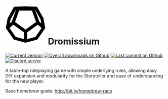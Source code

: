 # ![Dromissium logo](assets\logo.svg) Dromissium
[![Current version](https://img.shields.io/badge/version-0.0.12--i-blue?logo=Markdown&logoColor=white)](https://github.com/iansannar/dromissium)
[![Overall downloads on Github](https://img.shields.io/github/downloads/iansannar/dromissium/total?logo=Adobe-Acrobat-Reader&logoColor=white)](https://github.com/iansannar/dromissium)
[![Last commit on Github](https://img.shields.io/github/last-commit/iansannar/dromissium?logo=Github&logoColor=white)](https://github.com/iansannar/dromissium/commits/master)
[![Discord server](https://img.shields.io/discord/500872942033305600?logo=discord&logoColor=white)](https://discord.gg/qeJvQ5b)

A table-top roleplaying game with simple underlying rules, allowing easy DIY expansion and modularity for the Storyteller and ease of understanding for the new player.

Race homebrew guide: http://bit.ly/homebrew-race
